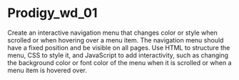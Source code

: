 # Prodigy_wd_01

Create an interactive navigation menu that changes color or style when scrolled or when hovering over a menu item. 
The navigation menu should have a fixed position and be visible on all pages. 
Use HTML to structure the menu, CSS to style it, and JavaScript to add interactivity, 
such as changing the background color or font color of the menu when it is scrolled or when a menu item is hovered over.
